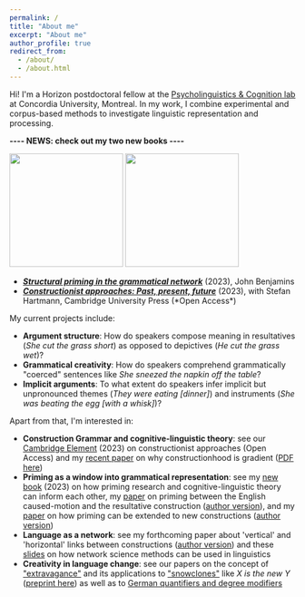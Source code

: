 ```yaml
---
permalink: /
title: "About me"
excerpt: "About me"
author_profile: true
redirect_from: 
  - /about/
  - /about.html
---
```


Hi! I'm a Horizon postdoctoral fellow at the <a href="https://psycholinguistics.weebly.com/">Psycholinguistics & Cognition lab</a> at Concordia University, Montreal. 
In my work, I combine experimental and corpus-based methods to investigate linguistic representation and processing.

<b>---- NEWS: check out my two new books ----</b>

  <img src="https://tungerer.github.io/images/Structural_priming_cover.jpg" width="200" />
  <img src="https://tungerer.github.io/images/Constructionist_approaches_cover.jpg" width="200" /> 



<ul>
  <li><b><i><a href="https://doi.org/10.1075/cal.35">Structural priming in the grammatical network</a></i></b> (2023), John Benjamins</li>
  <li><b><i><a href="https://doi.org/10.1017/9781009308717">Constructionist approaches: Past, present, future</a></i></b> (2023), with Stefan Hartmann, Cambridge University Press (*Open Access*)</li>
</ul>

My current projects include:
<ul>
  <li><b>Argument structure</b>: How do speakers compose meaning in resultatives (<i>She cut the grass short</i>) as opposed to depictives (<i>He cut the grass wet</i>)?</li>
  <li><b>Grammatical creativity</b>: How do speakers comprehend grammatically "coerced" sentences like <i>She sneezed the napkin off the table</i>?</li>
  <li><b>Implicit arguments</b>: To what extent do speakers infer implicit but unpronounced themes (<i>They were eating [dinner]</i>) and instruments (<i>She was beating the egg [with a whisk]</i>)?</li>
</ul>

Apart from that, I'm interested in:
<ul>
  <li><b>Construction Grammar and cognitive-linguistic theory</b>: see our <a href="https://doi.org/10.1017/9781009308717">Cambridge Element</a> (2023) on constructionist approaches (Open Access) and my <a href="https://doi.org/10.24338/cons-543">recent paper</a> on why constructionhood is gradient (<a href="https://tungerer.github.io/files/Ungerer-2023-Gradient-constructionhood.pdf">PDF here</a>)</li>
  <li><b>Priming as a window into grammatical representation</b>: see my <a href="https://doi.org/10.1075/cal.35">new book</a> (2023) on how priming research and cognitive-linguistic theory can inform each other, my <a href="https://doi.org/10.1515/cog-2020-0016">paper</a> on priming between the English caused-motion and the resultative construction (<a href="https://tungerer.github.io/files/Ungerer-2021-Using-structural-priming-to-test-links.pdf">author version</a>), and my <a href="https://doi.org/10.1515/gcla-2022-0008">paper</a> on how priming can be extended to new constructions (<a href="https://tungerer.github.io/files/Ungerer-2022-Extending-structural-priming.pdf">author version</a>)</li>
  <li><b>Language as a network</b>: see my forthcoming paper about 'vertical' and 'horizontal' links between constructions (<a href="https://tungerer.github.io/files/Ungerer-forthc-Vertical-and-horizontal-links.pdf">author version</a>) and these <a href="https://tungerer.github.io/files/Ungerer-2021-Network-science-methods.pdf">slides</a> on how network science methods can be used in linguistics</li>
  <li><b>Creativity in language change</b>: see our papers on the concept of <a href="https://doi.org/10.1075/bjl.00058.ung">"extravagance"</a> and its applications to <a href="https://doi.org/10.1017/S0022226723000117">"snowclones"</a> like <i>X is the new Y</i> (<a href="https://doi.org/10.31234/osf.io/y6a8g">preprint here</a>) as well as to <a href="https://doi.org/10.1515/9783110753059-003">German quantifiers and degree modifiers</a></li>
</ul>
